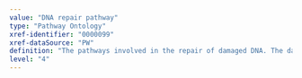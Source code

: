 ```yaml
---
value: "DNA repair pathway"
type: "Pathway Ontology"
xref-identifier: "0000099"
xref-dataSource: "PW"
definition: "The pathways involved in the repair of damaged DNA. The damage can involve mismatched or damaged bases, distortion of the helix or breaks in the DNA double strand. Repair of DNA lesions along with the upstream lesion  detection and signaling its presence are collectively known as the DNA damage response."
level: "4"
---
```

